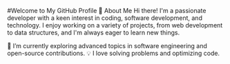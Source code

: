 #Welcome to My GitHub Profile 👋
About Me
Hi there! I'm a passionate developer with a keen interest in coding, software development, and technology. I enjoy working on a variety of projects, from web development to data structures, and I'm always eager to learn new things.

🌱 I’m currently exploring advanced topics in software engineering and open-source contributions.
💡 I love solving problems and optimizing code.
